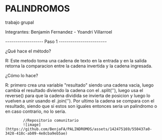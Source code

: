 # PALINDROMOS
trabajo grupal

Integrantes: Benjamin Fernandez - Yoandri Villarroel

------------------- Paso 1 ------------------------

¿Qué hace el método?

R: Este metodo toma una cadena de texto en la entrada y en la salida retorna la comparacion entre la cadena invertida y la cadena ingresada.

¿Cómo lo hace?

R: primero crea una variable "resultado" siendo una cadena vacia, luego cambia el resultado diviendo la cadena con el .split(''), luego usa el reverse() para que la cadena dividida se invierta de posicion y luego lo vuelven a unir usando el .join(''). Por ultimo la cadena se compara con el resultado, siendo que si estos son iguales entonces seria un palindromo o en caso contrario, no lo seria.



            //Repositorio comunitario
            ![image](https://github.com/BenjaFA/PALINDROMOS/assets/142475169/550437a0-3428-418c-ab09-4e8cba9eb5ae)
